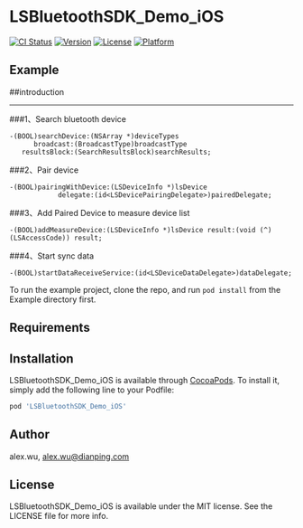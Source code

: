 # LSBluetoothSDK_Demo_iOS

[![CI Status](https://img.shields.io/travis/alex.wu/LSBluetoothSDK_Demo_iOS.svg?style=flat)](https://travis-ci.org/alex.wu/LSBluetoothSDK_Demo_iOS)
[![Version](https://img.shields.io/cocoapods/v/LSBluetoothSDK_Demo_iOS.svg?style=flat)](https://cocoapods.org/pods/LSBluetoothSDK_Demo_iOS)
[![License](https://img.shields.io/cocoapods/l/LSBluetoothSDK_Demo_iOS.svg?style=flat)](https://cocoapods.org/pods/LSBluetoothSDK_Demo_iOS)
[![Platform](https://img.shields.io/cocoapods/p/LSBluetoothSDK_Demo_iOS.svg?style=flat)](https://cocoapods.org/pods/LSBluetoothSDK_Demo_iOS)

## Example


##introduction

------
###1、Search bluetooth device

    -(BOOL)searchDevice:(NSArray *)deviceTypes
          broadcast:(BroadcastType)broadcastType
       resultsBlock:(SearchResultsBlock)searchResults;

###2、Pair device

    -(BOOL)pairingWithDevice:(LSDeviceInfo *)lsDevice
                delegate:(id<LSDevicePairingDelegate>)pairedDelegate;

###3、Add Paired Device to measure device list

    -(BOOL)addMeasureDevice:(LSDeviceInfo *)lsDevice result:(void (^)(LSAccessCode)) result;
###4、Start sync data

    -(BOOL)startDataReceiveService:(id<LSDeviceDataDelegate>)dataDelegate;


To run the example project, clone the repo, and run `pod install` from the Example directory first.

## Requirements

## Installation

LSBluetoothSDK_Demo_iOS is available through [CocoaPods](https://cocoapods.org). To install
it, simply add the following line to your Podfile:

```ruby
pod 'LSBluetoothSDK_Demo_iOS'
```

## Author

alex.wu, alex.wu@dianping.com

## License

LSBluetoothSDK_Demo_iOS is available under the MIT license. See the LICENSE file for more info.
